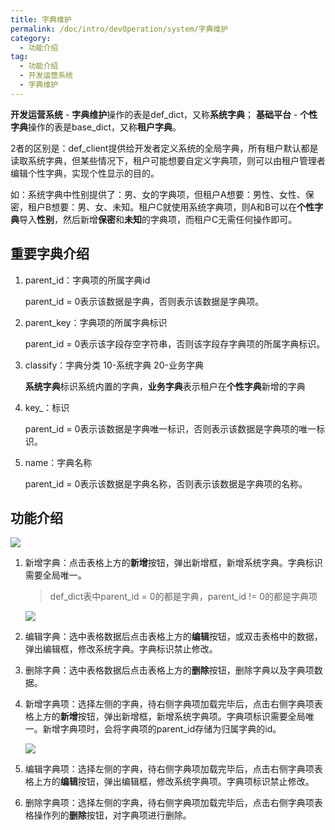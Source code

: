 ```yaml
---
title: 字典维护
permalink: /doc/intro/devOperation/system/字典维护
category:
  - 功能介绍
tag:
  - 功能介绍
  - 开发运营系统
  - 字典维护
---
```




**开发运营系统** - **字典维护**操作的表是def_dict，又称**系统字典**； **基础平台** - **个性字典**操作的表是base_dict，又称**租户字典**。

2者的区别是：def_client提供给开发者定义系统的全局字典，所有租户默认都是读取系统字典，但某些情况下，租户可能想要自定义字典项，则可以由租户管理者编辑个性字典，实现个性显示的目的。

如：系统字典中性别提供了：男、女的字典项，但租户A想要：男性、女性、保密，租户B想要：男、女、未知。租户C就使用系统字典项，则A和B可以在**个性字典**导入**性别**，然后新增**保密**和**未知**的字典项，而租户C无需任何操作即可。

## 重要字典介绍

1. parent_id：字典项的所属字典id
   
   parent_id = 0表示该数据是字典，否则表示该数据是字典项。

2. parent_key：字典项的所属字典标识
   
   parent_id = 0表示该字段存空字符串，否则该字段存字典项的所属字典标识。

3. classify：字典分类  10-系统字典 20-业务字典
   
   **系统字典**标识系统内置的字典，**业务字典**表示租户在**个性字典**新增的字典

4. key_：标识
   
   parent_id = 0表示该数据是字典唯一标识，否则表示该数据是字典项的唯一标识。

5. name：字典名称
   
   parent_id = 0表示该数据是字典名称，否则表示该数据是字典项的名称。

## 功能介绍

![](/images/intro/操作_系统管理_字典维护_列表.png)

1. 新增字典：点击表格上方的**新增**按钮，弹出新增框，新增系统字典。字典标识需要全局唯一。
   
   > def_dict表中parent_id = 0的都是字典，parent_id != 0的都是字典项
   
   ![](/images/intro/操作_系统管理_字典维护_新增字典.png)

2. 编辑字典：选中表格数据后点击表格上方的**编辑**按钮，或双击表格中的数据，弹出编辑框，修改系统字典。字典标识禁止修改。

3. 删除字典：选中表格数据后点击表格上方的**删除**按钮，删除字典以及字典项数据。

4. 新增字典项：选择左侧的字典，待右侧字典项加载完毕后，点击右侧字典项表格上方的**新增**按钮，弹出新增框，新增系统字典项。字典项标识需要全局唯一。新增字典项时，会将字典项的parent_id存储为归属字典的id。
   
   ![](/images/intro/操作_系统管理_字典维护_新增字典项.png)

5. 编辑字典项：选择左侧的字典，待右侧字典项加载完毕后，点击右侧字典项表格上方的**编辑**按钮，弹出编辑框，修改系统字典项。字典项标识禁止修改。

6. 删除字典项：选择左侧的字典，待右侧字典项加载完毕后，点击右侧字典项表格操作列的**删除**按钮，对字典项进行删除。